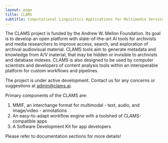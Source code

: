 ```yaml
---
layout: page
title: CLAMS
subtitle: Computational Linguistics Applications for Multimedia Services
---
```


The CLAMS project is funded by the Andrew W. Mellon Foundation. Its goal is to develop an open platform with state-of-the-art AI tools for archivists and media researchers  to improve access, search, and exploration of archival audiovisual material. CLAMS tools aim to generate  metadata and knowledge from A/V material, that may be hidden or invisible to archivists and database indexes.  CLAMS is also designed to be used by  computer scientists and developers of content analysis tools within an interoperable platform  for custom workflows and pipelines. 

The project is under active development. Contact us for any concerns or suggestions at [admin@clams.ai](mailto:admin@clams.ai). 

Primary components of the CLAMS are:

1. MMIF, an interchange format for multimodal - text, audio, and image/video - annotations
1. An easy-to-adapt workflow engine with a toolshed of CLAMS-compatible apps 
1. A Software Development Kit for app developers


Please refer to documentation sections for more details!
